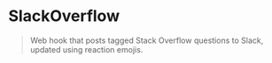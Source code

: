 # SlackOverflow

> Web hook that posts tagged Stack Overflow questions to Slack, updated using reaction emojis.  
